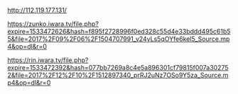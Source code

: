 http://112.119.177.131/

https://zunko.iwara.tv/file.php?expire=1533472626&hash=f895f2728996f0ed328c55d4e33bddd495c61b55&file=2017%2F09%2F06%2F1504707991_v24yLs5qOYfe6kel5_Source.mp4&op=dl&r=0

https://rin.iwara.tv/file.php?expire=1533472392&hash=077bb7269a8c4e5a896301cf79815f007a302752&file=2017%2F12%2F10%2F1512897340_prRJ2uNz7OSo9Y5za_Source.mp4&op=dl&r=0
